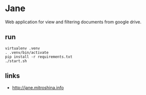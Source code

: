 # Jane
Web application for view and filtering documents from google drive.

## run
```
virtualenv .venv
. .venv/bin/activate
pip install -r requirements.txt
./start.sh
```

## links
* http://jane.mitroshina.info
